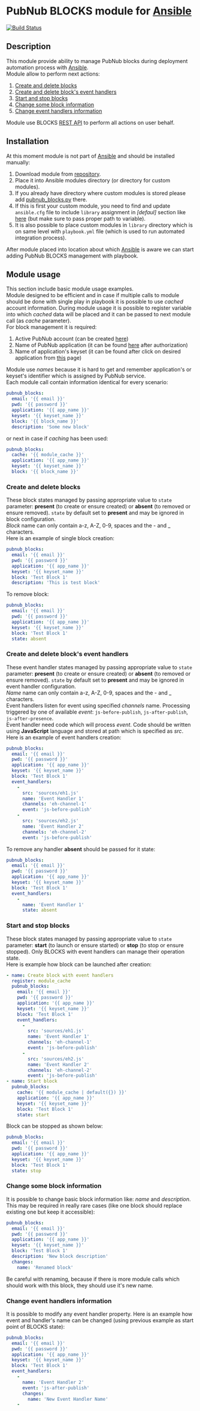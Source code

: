 # PubNub BLOCKS module for [Ansible](https://www.ansible.com)

[![Build Status](https://travis-ci.org/pubnub/pubnub-blocks-ansible.svg?branch=master)](https://travis-ci.com/pubnub/pubnub-blocks-ansible)

## Description
This module provide ability to manage PubNub blocks during deployment automation process with [Ansible](https://www.ansible.com).  
Module allow to perform next actions:  
1. [Create and delete blocks](#create-and-delete-blocks)  
2. [Create and delete block's event handlers](#create-and-delete-blocks-event-handlers)  
3. [Start and stop blocks](#start-and-stop-blocks)  
4. [Change some block information](#change-some-block-information)  
5. [Change event handlers information](#change-event-handlers-information)  

Module use BLOCKS [REST API](https://www.pubnub.com/docs/blocks/restful-api) to perform all actions on user behalf.

## Installation  
At this moment module is not part of [Ansible](https://www.ansible.com) and should be installed manually:  
1. Download module from [repository](https://raw.githubusercontent.com/pubnub/pubnub-blocks-ansible/master/module/pubnub_blocks.py).  
2. Place it into Ansible modules directory (or directory for custom modules).  
  1. If you already have directory where custom modules is stored please add [pubnub_blocks.py](https://raw.githubusercontent.com/pubnub/pubnub-blocks-ansible/master/module/pubnub_blocks.py) there.  
  2. If this is first your custom module, you need to find and update `ansible.cfg` file to include `library` assignment in _[defaul]_ section like [here](https://raw.githubusercontent.com/pubnub/pubnub-blocks-ansible/master/ansible.cfg) (but make sure to pass proper path to variable).  
  3. It is also possible to place custom modules in `library` directory which is on same level with `playbook.yml` file (which is used to run automated integration process).  

After module placed into location about which [Ansible](https://www.ansible.com) is aware we can start adding PubNub BLOCKS management with playbook.

## Module usage  
This section include basic module usage examples.  
Module designed to be efficient and in case if multiple calls to module should be done with single play in playbook it is possible to use _cached_ account information. During module usage it is possible to register variable into which _cached_ data will be placed and it can be passed to next module call (as _cache_ parameter).  
For block management it is required:  
1. Active PubNub account (can be created [here](https://admin.pubnub.com/#/register))
2. Name of PubNub application (it can be found [here](https://admin.pubnub.com) after authorization)
3. Name of application's keyset (it can be found after click on desired application from [this](https://admin.pubnub.com) page)  

Module use _names_ because it is hard to get and remember application's or keyset's identifier which is assigned by PubNub service.  
Each module call contain information identical for every scenario:  

```yml
pubnub_blocks:
  email: '{{ email }}'
  pwd: '{{ password }}'
  application: '{{ app_name }}'
  keyset: '{{ keyset_name }}'
  block: '{{ block_name }}'
  description: 'Some new block'
```  
or next in case if _caching_ has been used:
```yml
pubnub_blocks:
  cache: '{{ module_cache }}'
  application: '{{ app_name }}'
  keyset: '{{ keyset_name }}'
  block: '{{ block_name }}'
```  

### Create and delete blocks  
These block states managed by passing appropriate value to `state` parameter: **present** (to create or ensure created) or **absent** (to removed or ensure removed). `state` by default set to **present** and may be ignored in block configuration.  
_Block_ name can only contain a-z, A-Z, 0-9, spaces and the - and _ characters.  
Here is an example of single block creation:  
```yml
pubnub_blocks:
  email: '{{ email }}'
  pwd: '{{ password }}'
  application: '{{ app_name }}'
  keyset: '{{ keyset_name }}'
  block: 'Test Block 1'
  description: 'This is test block'
```  
To remove block:  
```yml
pubnub_blocks:
  email: '{{ email }}'
  pwd: '{{ password }}'
  application: '{{ app_name }}'
  keyset: '{{ keyset_name }}'
  block: 'Test Block 1'
  state: absent
```  

### Create and delete block's event handlers  
These event handler states managed by passing appropriate value to `state` parameter: **present** (to create or ensure created) or **absent** (to removed or ensure removed). `state` by default set to **present** and may be ignored in event handler configuration.  
_Name_ name can only contain a-z, A-Z, 0-9, spaces and the - and _ characters.  
Event handlers listen for event using specified _channels_ name. Processing triggered by one of available _event_: `js-before-publish`, `js-after-publish`, `js-after-presence`.  
Event handler need code which will process _event_. Code should be written using **JavaScript** language and stored at path which is specified as _src_.
Here is an example of event handlers creation:  
```yml
pubnub_blocks:
  email: '{{ email }}'
  pwd: '{{ password }}'
  application: '{{ app_name }}'
  keyset: '{{ keyset_name }}'
  block: 'Test Block 1'
  event_handlers:
    -
      src: 'sources/eh1.js'
      name: 'Event Handler 1'
      channels: 'eh-channel-1'
      event: 'js-before-publish'
    -
      src: 'sources/eh2.js'
      name: 'Event Handler 2'
      channels: 'eh-channel-2'
      event: 'js-before-publish'
```  
To remove any handler **absent** should be passed for it state:  
```yml
pubnub_blocks:
  email: '{{ email }}'
  pwd: '{{ password }}'
  application: '{{ app_name }}'
  keyset: '{{ keyset_name }}'
  block: 'Test Block 1'
  event_handlers:
    -
      name: 'Event Handler 1'
      state: absent
```  

### Start and stop blocks  
These block states managed by passing appropriate value to `state` parameter: **start** (to launch or ensure started) or **stop** (to stop or ensure stopped). Only BLOCKS with event handlers can manage their operation state.  
Here is example how block can be launched after creation:  
```yml
- name: Create block with event handlers
  register: module_cache
  pubnub_blocks:
    email: '{{ email }}'
    pwd: '{{ password }}'
    application: '{{ app_name }}'
    keyset: '{{ keyset_name }}'
    block: 'Test Block 1'
    event_handlers:
      -
        src: 'sources/eh1.js'
        name: 'Event Handler 1'
        channels: 'eh-channel-1'
        event: 'js-before-publish'
      -
        src: 'sources/eh2.js'
        name: 'Event Handler 2'
        channels: 'eh-channel-2'
        event: 'js-before-publish'
- name: Start block
  pubnub_blocks:
    cache: '{{ module_cache | default({}) }}'
    application: '{{ app_name }}'
    keyset: '{{ keyset_name }}'
    block: 'Test Block 1'
    state: start
```  
Block can be stopped as shown below:  
```yml
pubnub_blocks:
  email: '{{ email }}'
  pwd: '{{ password }}'
  application: '{{ app_name }}'
  keyset: '{{ keyset_name }}'
  block: 'Test Block 1'
  state: stop
```

### Change some block information  
It is possible to change basic block information like: _name_ and _description_. This may be required in really rare cases (like one block should replace existing one but keep it accessible):
```yml
pubnub_blocks:
  email: '{{ email }}'
  pwd: '{{ password }}'
  application: '{{ app_name }}'
  keyset: '{{ keyset_name }}'
  block: 'Test Block 1'
  description: 'New block description'
  changes:
    name: 'Renamed block'
```  
Be careful with renaming, because if there is more module calls which should work with this block, they should use it's new name.  

### Change event handlers information  
It is possible to modify any event handler property. Here is an example how event and handler's name can be changed (using previous example as start point of BLOCKS state):  
```yml
pubnub_blocks:
  email: '{{ email }}'
  pwd: '{{ password }}'
  application: '{{ app_name }}'
  keyset: '{{ keyset_name }}'
  block: 'Test Block 1'
  event_handlers:
    -
      name: 'Event Handler 2'
      event: 'js-after-publish'
      changes:
        name: 'New Event Handler Name'
    -
```  
